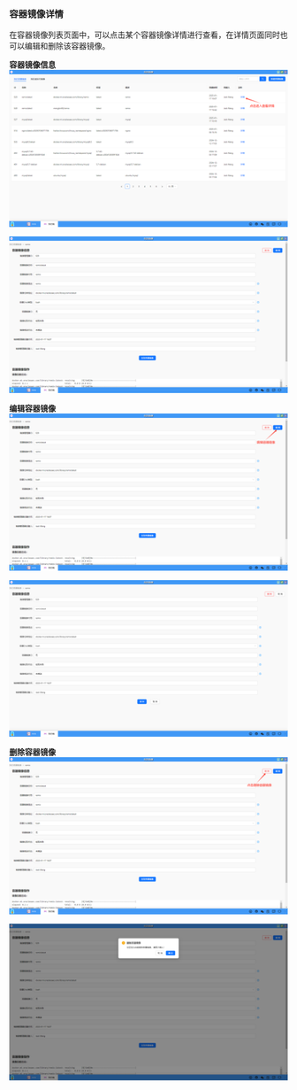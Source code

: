 ### 容器镜像详情
在容器镜像列表页面中，可以点击某个容器镜像详情进行查看，在详情页面同时也可以编辑和删除该容器镜像。

**容器镜像信息**
![alt text](../help_picture/11_myimage03.png)

![alt text](../help_picture/11_myimage04.png)

**编辑容器镜像**
![alt text](../help_picture/11_myimage05.png)

![alt text](../help_picture/11_myimage06.png)

**删除容器镜像**
![alt text](../help_picture/11_myimage07.png)

![alt text](../help_picture/11_myimage08.png)